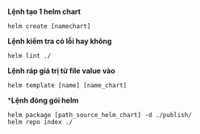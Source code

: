 **Lệnh tạo 1 helm chart**

```
helm create [namechart]
```

**Lệnh kiểm tra có lỗi hay không**

```
helm lint ./
```

**Lệnh ráp giá trị từ file value vào**

```
helm template [name] [name_chart]
```

***Lệnh đóng gói helm**

```
helm package [path_source_helm_chart] -d ./publish/
helm repo index ./
```
